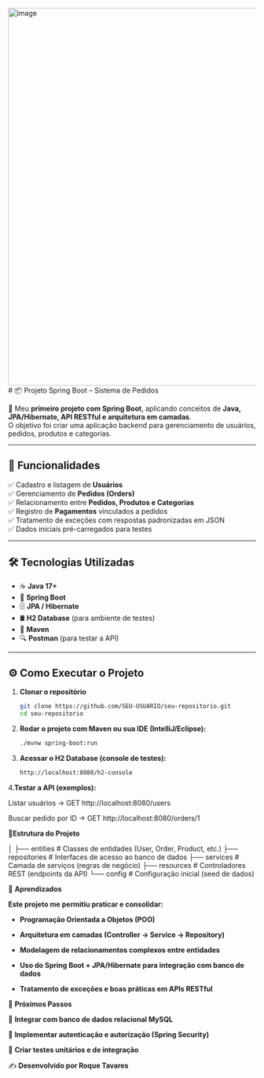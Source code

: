 <img width="1366" height="768" alt="image" src="https://github.com/user-attachments/assets/7f2c72d1-3827-4457-8c69-d8d6e9ad2fee" /># 📦 Projeto Spring Boot – Sistema de Pedidos

🚀 Meu **primeiro projeto com Spring Boot**, aplicando conceitos de **Java, JPA/Hibernate, API RESTful e arquitetura em camadas**.  
O objetivo foi criar uma aplicação backend para gerenciamento de usuários, pedidos, produtos e categorias.  

---

## 📑 Funcionalidades

✅ Cadastro e listagem de **Usuários**  
✅ Gerenciamento de **Pedidos (Orders)**  
✅ Relacionamento entre **Pedidos, Produtos e Categorias**  
✅ Registro de **Pagamentos** vinculados a pedidos  
✅ Tratamento de exceções com respostas padronizadas em JSON  
✅ Dados iniciais pré-carregados para testes  

---

## 🛠️ Tecnologias Utilizadas

- ☕ **Java 17+**  
- 🌱 **Spring Boot**  
- 🗄️ **JPA / Hibernate**  
- 🛢️ **H2 Database** (para ambiente de testes)  
- 🧰 **Maven**  
- 🔍 **Postman** (para testar a API)  

---

## ⚙️ Como Executar o Projeto

1. **Clonar o repositório**
   ```bash
   git clone https://github.com/SEU-USUARIO/seu-repositorio.git
   cd seu-repositorio

   
2. **Rodar o projeto com Maven ou sua IDE (IntelliJ/Eclipse):**
   ```bash
   ./mvnw spring-boot:run

3. **Acessar o H2 Database (console de testes):**
   ```bash
   http://localhost:8080/h2-console

4.**Testar a API (exemplos):**

Listar usuários → GET http://localhost:8080/users

Buscar pedido por ID → GET http://localhost:8080/orders/1

📂**Estrutura do Projeto**

 │
         ├── entities        # Classes de entidades (User, Order, Product, etc.)
         ├── repositories    # Interfaces de acesso ao banco de dados
         ├── services        # Camada de serviços (regras de negócio)
         ├── resources       # Controladores REST (endpoints da API)
         └── config          # Configuração inicial (seed de dados)

🚀 **Aprendizados**

**Este projeto me permitiu praticar e consolidar:**

- **Programação Orientada a Objetos (POO)**

- **Arquitetura em camadas (Controller → Service → Repository)**

- **Modelagem de relacionamentos complexos entre entidades**

- **Uso do Spring Boot + JPA/Hibernate para integração com banco de dados**

- **Tratamento de exceções e boas práticas em APIs RESTful**

📌 **Próximos Passos**

🔗 **Integrar com banco de dados relacional MySQL**

🔐 **Implementar autenticação e autorização (Spring Security)**

🧪 **Criar testes unitários e de integração**

✍️ **Desenvolvido por Roque Tavares**      
         

        











